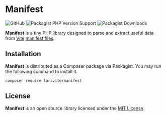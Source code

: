 # Manifest

![GitHub](https://img.shields.io/github/license/laravite/manifest)
![Packagist PHP Version Support](https://img.shields.io/packagist/php-v/laravite/manifest)
![Packagist Downloads](https://img.shields.io/packagist/dt/laravite/manifest)

**Manifest** is a tiny PHP library designed to parse and extract useful data
from [Vite](https://vitejs.dev) [manifest files](https://vitejs.dev/guide/backend-integration.html).

## Installation

**Manifest** is distributed as a Composer package via Packagist. You may run
the following command to install it.

```shell
composer require laravite/manifest
```

## License

**Manifest** is an open source library licensed under the [MIT License](LICENSE.md).
